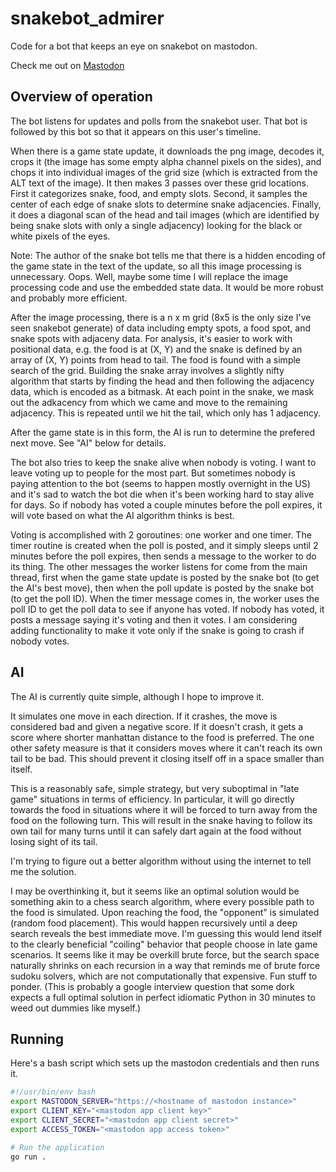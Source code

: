 # snakebot_admirer
Code for a bot that keeps an eye on snakebot on mastodon.

Check me out on <a rel="me" href="https://botsin.space/@snakebot_admirer">Mastodon</a>

## Overview of operation

The bot listens for updates and polls from the snakebot user. That bot is followed by this bot so that it appears on this user's timeline.

When there is a game state update, it downloads the png image, decodes it, crops it (the image has some empty alpha channel pixels on the sides), and chops it into individual images of the grid size (which is extracted from the ALT text of the image). It then makes 3 passes over these grid locations. First it categorizes snake, food, and empty slots. Second, it samples the center of each edge of snake slots to determine snake adjacencies. Finally, it does a diagonal scan of the head and tail images (which are identified by being snake slots with only a single adjacency) looking for the black or white pixels of the eyes.

Note: The author of the snake bot tells me that there is a hidden encoding of the game state in the text of the update, so all this image processing is unnecessary. Oops. Well, maybe some time I will replace the image processing code and use the embedded state data. It would be more robust and probably more efficient.

After the image processing, there is a n x m grid (8x5 is the only size I've seen snakebot generate) of data including empty spots, a food spot, and snake spots with adjaceny data. For analysis, it's easier to work with positional data, e.g. the food is at (X, Y) and the snake is defined by an array of (X, Y) points from head to tail. The food is found with a simple search of the grid. Building the snake array involves a slightly nifty algorithm that starts by finding the head and then following the adjacency data, which is encoded as a bitmask. At each point in the snake, we mask out the adkacency from which we came and move to the remaining adjacency. This is repeated until we hit the tail, which only has 1 adjacency.

After the game state is in this form, the AI is run to determine the prefered next move. See "AI" below for details.

The bot also tries to keep the snake alive when nobody is voting. I want to leave voting up to people for the most part. But sometimes nobody is paying attention to the bot (seems to happen mostly overnight in the US) and it's sad to watch the bot die when it's been working hard to stay alive for days. So if nobody has voted a couple minutes before the poll expires, it will vote based on what the AI algorithm thinks is best.

Voting is accomplished with 2 goroutines: one worker and one timer. The timer routine is created when the poll is posted, and it simply sleeps until 2 minutes before the poll expires, then sends a message to the worker to do its thing. The other messages the worker listens for come from the main thread, first when the game state update is posted by the snake bot (to get the AI's best move), then when the poll update is posted by the snake bot (to get the poll ID). When the timer message comes in, the worker uses the poll ID to get the poll data to see if anyone has voted. If nobody has voted, it posts a message saying it's voting and then it votes. I am considering adding functionality to make it vote only if the snake is going to crash if nobody votes.

## AI

The AI is currently quite simple, although I hope to improve it.

It simulates one move in each direction. If it crashes, the move is considered bad and given a negative score. If it doesn't crash, it gets a score where shorter manhattan distance to the food is preferred. The one other safety measure is that it considers moves where it can't reach its own tail to be bad. This should prevent it closing itself off in a space smaller than itself.

This is a reasonably safe, simple strategy, but very suboptimal in "late game" situations in terms of efficiency. In particular, it will go directly towards the food in situations where it will be forced to turn away from the food on the following turn. This will result in the snake having to follow its own tail for many turns until it can safely dart again at the food without losing sight of its tail.

I'm trying to figure out a better algorithm without using the internet to tell me the solution.

I may be overthinking it, but it seems like an optimal solution would be something akin to a chess search algorithm, where every possible path to the food is simulated. Upon reaching the food, the "opponent" is simulated (random food placement). This would happen recursively until a deep search reveals the best immediate move. I'm guessing this would lend itself to the clearly beneficial "coiling" behavior that people choose in late game scenarios. It seems like it may be overkill brute force, but the search space naturally shrinks on each recursion in a way that reminds me of brute force sudoku solvers, which are not computationally that expensive. Fun stuff to ponder. (This is probably a google interview question that some dork expects a full optimal solution in perfect idiomatic Python in 30 minutes to weed out dummies like myself.)

## Running

Here's a bash script which sets up the mastodon credentials and then runs it.

```bash
#!/usr/bin/env bash
export MASTODON_SERVER="https://<hostname of mastodon instance>"
export CLIENT_KEY="<mastodon app client key>"
export CLIENT_SECRET="<mastodon app client secret>"
export ACCESS_TOKEN="<mastodon app access token>"

# Run the application
go run .
```

